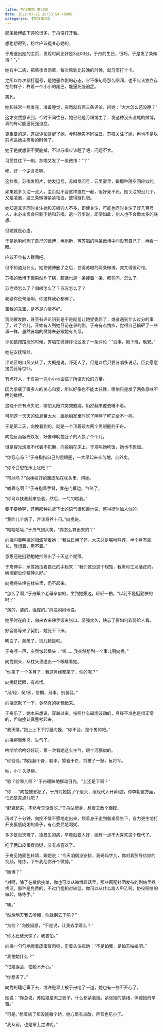```yaml
---
title: 帮我拍拍-第23章
date: 2022-07-21 20:53:54 +0800
categories: [帮我拍拍]
---
```


那条微博底下评论很多，于舟没打开看。

想也想得到，粉丝应该挺关心她的。

于舟退出她的主页，发现时间正好是3点03分，于舟的生日，很巧，于是发了条微博：“，”

她有中二病，把熬夜当勋章，每次熬到比较晚的时候，就习惯打个卡。

之所以每次都打逗号，是她恶作剧的心态，它不像句号那么圆润，也不应该独立存在的样子，杵着一个小小的尾巴，能逼死强迫症。

笑死。

她和往常一样发完，准备睡觉，突然就有两三条评论，问她：“大大怎么还没睡？”

这才突然意识到，今时不同往日，她已经是万粉博主了，发这种没头没尾的微博，真的有可能逼死强迫症。

更重要的是，这些评论提醒了她，今时确实不同往日，苏唱关注了她，再也不是以前点进她主页看的时候了。

她于是就想要不要删掉，不过苏唱应该睡了吧，问题不大。

习惯性往下一刷，苏唱又发了一条微博：“？”

哇，好一个逆言灵啊。

这样看，苏唱发照片，她发逗号，苏唱发问号，云里雾里，跟那种隔空回应似的。

如果她多关注一点人，主页就不会这样连在一起，但好死不死，她关注的没几个，又是凌晨，这三条微博紧紧相连，整得挺扎眼。

她知道其实同时关注她和苏唱的人不多，即使关注，可能也同时关注了好几百号人，未必主页会只剩下她和苏唱，退一万步说，即便如此，别人也不会做太多的联想。

但她就是心虚。

于是她瞬间删了自己的微博，再刷新，等苏唱的两条微博中间没有自己了，再看一眼。

应该不会有人截图吧。

但不知道为什么，她把微博删了之后，显得苏唱的两条微博，突兀得很可怜。

苏唱的微博下面果然炸了锅，超话也是一条接着一条，都在问，怎么了。

苏老师怎么了？唱唱怎么了？苏苏怎么了？

老婆你说句话啊，你这样我心都碎了。

宝我的乖宝，是不是心情不好。

猜测要发酵，甚至有评论问到是不是剧组让她受委屈了，或者遇到什么过分的事了，过了会儿，开始有人列她目前在录的剧。于舟有点愧疚，觉得自己搞砸了一些事一样，虽然苏唱的微博未必跟她有关系。

评论数蹭蹭涨的时候，苏唱在微博评论区发了一条评论：“没事，刚下班，晚安。”

她在安抚粉丝。

评论区的口风又转了，大概是说，吓死人了，但是以后只要苏唱多说话，臣妾愿意接受此等惊吓。

有点吓人，于舟第一次小小地面临了所谓舆论的力量。

因为承载了很多人的关心和爱，所以好像也不能太任性，哪怕只是发了两条意味不明的微博。

这晚于舟有点失眠，哪怕太阳穴突突直跳，仍然翻来覆去睡不着。

可能这一天天的信息量太大，跟她躺家里时吃了睡睡了吃完全不一样。

于是第二天，向挽看到的，就是一个顶着硕大两个黑眼圈的于舟。

向挽反而容光焕发，好像昨晚拉肚子的人换了个个儿。

但是容光焕发不代表不犯懒，向挽躺在床上，于舟叫她吃饭，她也不想起。

“你忍心吗？”于舟指指自己的黑眼圈，一大早起来辛苦地，点外卖。

“你不会想在床上吃吧？”

“可以吗？”向挽姣好的面庞陷在枕头里，问她。

“躺着吃啊？”于舟抱着手臂，靠在门框边，气笑了。

“你可以扶我起来坐着，然后，一勺勺喂我。”

要不要脸啊，还用那种礼贤下士的语气很和善地说，整得挺体恤人似的。

“我昨儿个病了，合该将养十日。”向挽说。

“哈哈哈哈，”于舟气到大笑，“你怎么算出来的？”

向挽闪着明媚的眼波望着她：“我往日用了药，大夫总是嘱咐静养，半个月有些长，我想着，用不着。”

意思还是挺勤勉地推导出了十天这个期限。

于舟伸手，示意她拉着自己的手起来：“我们这没这个规矩，我看你生龙活虎的，碗碗都没你精神头好。”

向挽将头埋在枕头里，仍不起来。

“怎么了啊，”于舟跟个老母亲似的，坐到她旁边，轻轻一拍，“以前不是挺勤快的吗？”

“演的，装的，强撑的。”向挽闷闷地说。

她平时在府上，向来衣来伸手饭来张口。坚强太久，快忘了要如何软弱给人看。

好容易等来了契机，她死不下床。

明白了。熟悉了，玩儿赖是吧。

于舟哼一声，突然皱起眉头：“嘶……我突然想到一个事儿啊向挽。”

向挽侧头，从枕头里透出一个眼睛看她。

“你来了一个多月了，我这月经都来了，你的呢？”

向挽眨眨眼，有点愣。

“月/经，癸/水，信期，月事，别装蒜。”

向挽沉默了一下，竟然真的犹豫起来。

于舟乐了，她本来想说，穿越过来，按照什么磁场波动的，月经不准也是很正常的，但向挽认真思考起来。

“我天哪，”她上上下下打量向挽，“你不会，是个男的吧。”

向挽柳眉倒竖，生气了。

哈哈哈哈哈好好玩，第一次看她这么生气，跟个河豚似的。

“你验验。”向挽翻个身，躺平，望着于舟，将被子一掀，反将军。

哟，小丫头挺横。

“验？验哪儿啊？”于舟暧昧地挪动目光，“上还是下啊？”

“你……”向挽被冒犯了。于舟对她挑了个眉头，跟现代人开黄/腔，你李朝这方面，怕还是差点儿吧？

“赶紧起来，不然今天没饭吃。”于舟站起身，想着去敷个面膜。

再过了十分钟，向挽不情不愿地走出来，颓着身子走到餐桌旁坐下，自力更生地打开皮蛋瘦肉粥的盖子，有点委屈地喝粥。

多少是没天理了，凌晨生的病，早晨就要人好，她有一点不大喜欢这个现代了。

吃了两口皮蛋瘦肉粥，又有点喜欢了。

于舟见她面色转晴，跟她说：“今天咱俩没安排，我码码字儿，你对着彭导给你的视频，练练，下午我给你开个微博。”

“微博？”

“对啊，除了在微信接单，你也可以从微博超话里，那些网配社团发布的剧帖里找找活，那种是免费的，不过门槛相对较低，你可以从什么路人甲乙啊，协役啊啥的做起，练练手。”

“噢。”

“然后明天我去听棚，你就别去了吧？”

“为何？”向挽疑惑，“不是说，让我去学着么？”

“你太石破天惊了，我害怕。”

向挽一勺勺地搅着皮蛋瘦肉粥，歪着头注视她：“不是怕我，是怕苏姑娘吧。”

“我怕她什么？”

“怕她误会，怕她不开心。”

“你想多了。”

向挽的睫毛垂下去，或许是早上被于舟呛了一道，她也有一些不开心了。

她说：“你总说，苏姑娘是天之骄子，什么都紧着她。紧张她的情绪，体谅她的辛苦。”

“可是。”想着病了都没能撒个娇，她心里有点酸，声音也见小了。

“我从前，也是掌上之珠呢。”

